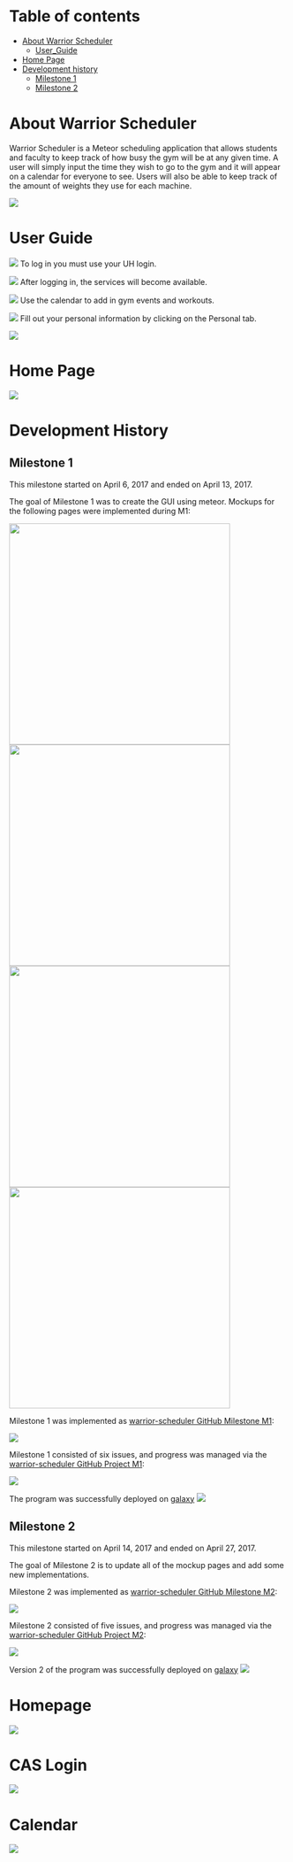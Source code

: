 # Table of contents
* [About Warrior Scheduler](#about-warrior-scheduler)
  * [User_Guide](#user-guide)
* [Home Page](#home-page)
* [Development history](#development-history)
  * [Milestone 1](#milestone-1)
  * [Milestone 2](#milestone-2)

# About Warrior Scheduler

Warrior Scheduler is a Meteor scheduling application that allows students and faculty to keep track of how busy the gym will be at any given time. A user will simply input the time they wish to go to the gym and it will appear on a calendar for everyone to see. Users will also be able to keep track of the amount of weights they use for each machine.


![](images/schedule_page_example.png)


# User Guide

![](images/landing.png)
To log in you must use your UH login.

![](images/cas.png)
After logging in, the services will become available.

![](images/home.png)
Use the calendar to add in gym events and workouts.

![](images/calendar.png)
Fill out your personal information by clicking on the Personal tab.

![](images/personal.png)



# Home Page
<img src="images/updated_homepage.png"/>


# Development History


## Milestone 1

This milestone started on April 6, 2017 and ended on April 13, 2017.

The goal of Milestone 1 was to create the GUI using meteor.
Mockups for the following pages were implemented during M1:


<img width="400px" src="images/updated_homepage.png"/>
<img width="400px" src="images/add-workout_screenshot.png"/>
<img width="400px" src="images/personal-page_screenshot.png"/>
<img width="400px" src="images/list_screenshot.png"/>

Milestone 1 was implemented as [warrior-scheduler GitHub Milestone M1](https://github.com/skylite-manoa/warrior-scheduler/milestone/1):

<img src="images/M1.png"/>

Milestone 1 consisted of six issues, and progress was managed via the [warrior-scheduler GitHub Project M1](https://github.com/skylite-manoa/warrior-scheduler/projects/2):

<img src="images/project1.png"/>

The program was successfully deployed on [galaxy](https://galaxy.meteor.com/app/warrior-scheduler.meteorapp.com)
<img src="images/M1deploy.png"/>

## Milestone 2
This milestone started on April 14, 2017 and ended on April 27, 2017.

The goal of Milestone 2 is to update all of the mockup pages and add some new implementations.

Milestone 2 was implemented as [warrior-scheduler GitHub Milestone M2](https://github.com/skylite-manoa/warrior-scheduler/milestone/2):

<img src="images/M2.png"/>

Milestone 2 consisted of five issues, and progress was managed via the [warrior-scheduler GitHub Project M2](https://github.com/skylite-manoa/warrior-scheduler/projects/3):

<img src="images/project2.png"/>

Version 2 of the program was successfully deployed on [galaxy](https://galaxy.meteor.com/app/warrior-scheduler.meteorapp.com)
<img src="images/M2deploy.png"/>

# Homepage
<img src="images/M2Home_page.png"/>

# CAS Login

<img src="images/CAS.png"/>

# Calendar
<img src="images/M2Schedule_page.png"/>



